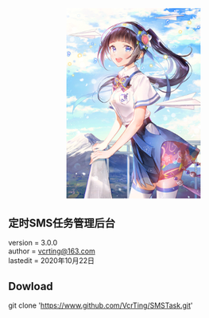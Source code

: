 <center><img width = '270' src ="https://raw.githubusercontent.com/VcrTing/SMSTask/master/0.png"/></center>
  
## 定时SMS任务管理后台
version = 3.0.0   
author = vcrting@163.com  
lastedit = 2020年10月22日  

## Dowload
git clone 'https://www.github.com/VcrTing/SMSTask.git'